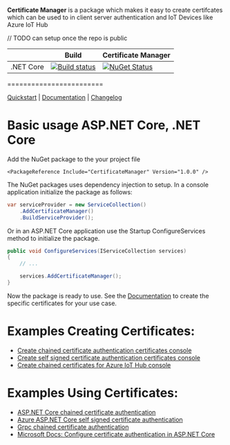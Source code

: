 **Certificate Manager** is a package which makes it easy to create certifcates which can be used to in client server authentication and IoT Devices like Azure IoT Hub

// TODO can setup once the repo is public 

|                           | Build                                                                                                                                                       | Certificate Manager                                                                                                                                |
| ------------------------- | ------------------------------------------------------------------------------------------------------------------------------------------------------------ | ----------------------------------------------------------------------------------------------------------------------------------------------------------- |
| .NET Core                 | [![Build status](https://ci.appveyor.com/api/projects/status/gyychgc7l5g4g5lb?svg=true)](https://ci.appveyor.com/project/damienbod/aspnet5localization)      | [![NuGet Status](http://img.shields.io/nuget/v/Localization.SqlLocalizer.svg?style=flat-square)](https://www.nuget.org/packages/Localization.SqlLocalizer/) |


========================

[Quickstart](https://github.com/damienbod/AspNetCoreCertificates/tree/master/src/CreateChainedCertsConsoleDemo) | [Documentation](https://github.com/damienbod/AspNetCoreCertificates/blob/master/Documentation.md) | [Changelog](https://github.com/damienbod/AspNetCoreCertificates/blob/master/CHANGELOG.md)

# Basic usage ASP.NET Core, .NET Core

Add the NuGet package to the your project file

```
<PackageReference Include="CertificateManager" Version="1.0.0" />
```

The NuGet packages uses dependency injection to setup. In a console application initialize the package as follows:

```csharp
var serviceProvider = new ServiceCollection()
    .AddCertificateManager()
    .BuildServiceProvider();

```

Or in an ASP.NET Core application use the Startup ConfigureServices method to initialize the package.

```csharp
public void ConfigureServices(IServiceCollection services)
{
    // ...

    services.AddCertificateManager();
}
```

Now the package is ready to use. See the [Documentation](https://github.com/damienbod/AspNetCoreCertificates/blob/master/Documentation.md)  to create the specific certificates for your use case.

# Examples Creating Certificates:

<ul>
    <li><a href="https://github.com/damienbod/AspNetCoreCertificates/tree/master/src/CreateChainedCertsConsoleDemo">Create chained certificate authentication certificates console</a></li>
    <li><a href="https://github.com/damienbod/AspNetCoreCertificates/tree/master/src/CreateSelfSignedCertsConsoleDemo">Create self signed certificate authentication certificates console</a></li>
    <li><a href="https://github.com/damienbod/AspNetCoreCertificates/tree/master/src/CreateAzureIoTHubChainedCertsConsoleDemo">Create chained certificates for Azure IoT Hub console</a></li>
</ul>

# Examples Using Certificates:

<ul>
    <li><a href="https://github.com/damienbod/AspNetCoreCertificates/tree/master/examplesUsingCertificateAuthentication/AspNetCoreChained">ASP.NET Core chained certificate authentication</a></li>
    <li><a href="https://github.com/damienbod/AspNetCoreCertificates/tree/master/examplesUsingCertificateAuthentication/AzureCertAuth">Azure ASP.NET Core self signed certificate authentication</a></li>
    <li><a href="https://github.com/damienbod/AspNetCoreCertificates/tree/master/examplesUsingCertificateAuthentication/GrpcCertAuthChainedCertificate">Grpc chained certificate authentication</a></li>
    <li><a href="https://docs.microsoft.com/en-us/aspnet/core/security/authentication/certauth">Microsoft Docs: Configure certificate authentication in ASP.NET Core</a></li>
</ul>

